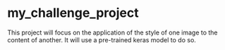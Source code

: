 # my_challenge_project

This project will focus on the application of the style of one image to the content of another. It will use a pre-trained keras model to do so.  
